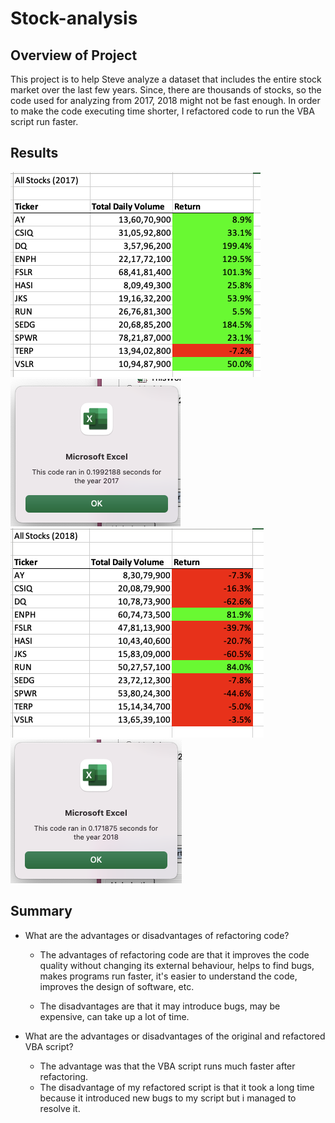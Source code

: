 # Stock-analysis

## Overview of Project

This project is to help Steve analyze a dataset that includes the entire stock market over the last few years. Since, there are thousands of stocks, so the code used for analyzing from 2017, 2018 might not be fast enough. In order to make the code executing time shorter, I refactored code to run the VBA script run faster.

## Results

![Data 2017](resources/2017.png)
![Result 2017](resources/VBA_Challenge_2017.png)
![Data 2018](resources/2018.png)
![Result 2018](resources/VBA_Challenge_2018.png)

## Summary

- What are the advantages or disadvantages of refactoring code?

  - The advantages of refactoring code are that it improves the code quality without changing its external behaviour, helps to find bugs, makes programs run faster, it's easier to understand the code, improves the design of software, etc.

  - The disadvantages are that it may introduce bugs, may be expensive, can take up a lot of time.

- What are the advantages or disadvantages of the original and refactored VBA script?
  - The advantage was that the VBA script runs much faster after refactoring.
  - The disadvantage of my refactored script is that it took a long time because it introduced new bugs to my script but i managed to resolve it.

